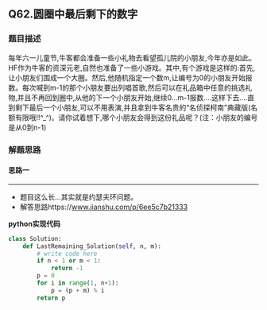 ## Q62.圆圈中最后剩下的数字
### 题目描述
每年六一儿童节,牛客都会准备一些小礼物去看望孤儿院的小朋友,今年亦是如此。HF作为牛客的资深元老,自然也准备了一些小游戏。其中,有个游戏是这样的:首先,让小朋友们围成一个大圈。然后,他随机指定一个数m,让编号为0的小朋友开始报数。每次喊到m-1的那个小朋友要出列唱首歌,然后可以在礼品箱中任意的挑选礼物,并且不再回到圈中,从他的下一个小朋友开始,继续0...m-1报数....这样下去....直到剩下最后一个小朋友,可以不用表演,并且拿到牛客名贵的“名侦探柯南”典藏版(名额有限哦!!^_^)。请你试着想下,哪个小朋友会得到这份礼品呢？(注：小朋友的编号是从0到n-1)
### 解题思路
#### 思路一
****
- 题目这么长...其实就是约瑟夫环问题。
- 解答思路https://www.jianshu.com/p/6ee5c7b21333

**python实现代码**
```python
class Solution:
    def LastRemaining_Solution(self, n, m):
        # write code here
        if n < 1 or m < 1:
            return -1
        p = 0
        for i in range(1, n+1):
            p = (p + m) % i
        return p
```

